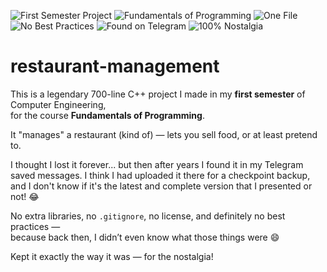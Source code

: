 ![First Semester Project](https://img.shields.io/badge/first%20semester-project-orange)
![Fundamentals of Programming](https://img.shields.io/badge/fundamentals-of%20programming-blue)
![One File](https://img.shields.io/badge/one-cpp--file-green)
![No Best Practices](https://img.shields.io/badge/no-best%20practices-red)
![Found on Telegram](https://img.shields.io/badge/found-on%20Telegram-blueviolet?logo=telegram&logoColor=white)
![100% Nostalgia](https://img.shields.io/badge/100%25-nostalgia-yellow)


# restaurant-management

This is a legendary 700-line C++ project I made in my **first semester** of Computer Engineering,  
for the course **Fundamentals of Programming**.

It "manages" a restaurant (kind of) — lets you sell food, or at least pretend to.

I thought I lost it forever... but then after years I found it in my Telegram saved messages. I think I had uploaded it there for a checkpoint backup, and I don't know if it's the latest and complete version that I presented or not! 😂


No extra libraries, no `.gitignore`, no license, and definitely no best practices —  
because back then, I didn’t even know what those things were 😄

Kept it exactly the way it was — for the nostalgia!
